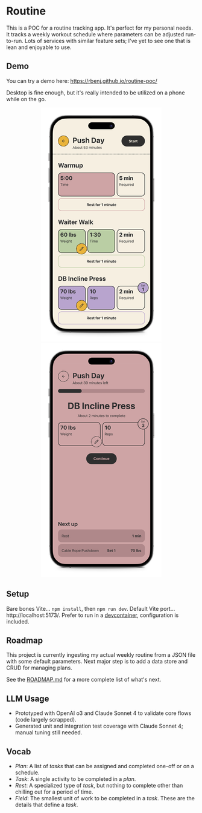 # Routine

This is a POC for a routine tracking app. It's perfect for my personal needs. It tracks a weekly workout schedule where parameters can be adjusted run-to-run. Lots of services with similar feature sets; I've yet to see one that is lean and enjoyable to use.

## Demo

You can try a demo here: https://rbenj.github.io/routine-poc/

Desktop is fine enough, but it's really intended to be utilized on a phone while on the go.

<p align="center">
  <img src="./screenshots/screen1-v1.png" width="320" />
  <img src="./screenshots/screen2-v1.png" width="320" />
</p>

## Setup

Bare bones Vite... `npm install`, then `npm run dev`. Default Vite port... http://localhost:5173/. Prefer to run in a [devcontainer](https://code.visualstudio.com/docs/devcontainers/containers), configuration is included.

## Roadmap

This project is currently ingesting my actual weekly routine from a JSON file with some default parameters. Next major step is to add a data store and CRUD for managing plans.

See the [ROADMAP.md](./ROADMAP.md) for a more complete list of what's next.

## LLM Usage

- Prototyped with OpenAI o3 and Claude Sonnet 4 to validate core flows (code largely scrapped).
- Generated unit and integration test coverage with Claude Sonnet 4; manual tuning still needed.

## Vocab

- *Plan*: A list of _tasks_ that can be assigned and completed one-off or on a schedule.
- *Task*: A single activity to be completed in a _plan_.
- *Rest*: A specialized type of _task_, but nothing to complete other than chilling out for a period of time.
- *Field*: The smallest unit of work to be completed in a _task_. These are the details that define a _task_.
